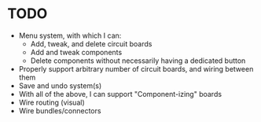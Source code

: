 TODO
===
* Menu system, with which I can:
  * Add, tweak, and delete circuit boards
  * Add and tweak components
  * Delete components without necessarily having a dedicated button
* Properly support arbitrary number of circuit boards, and wiring between them
* Save and undo system(s)
* With all of the above, I can support "Component-izing" boards
* Wire routing (visual)
* Wire bundles/connectors
